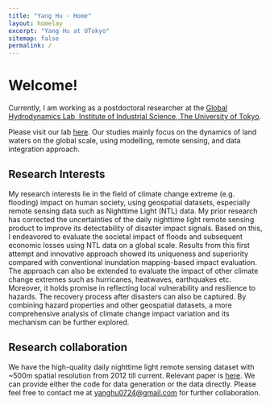 ```yaml
---
title: "Yang Hu - Home"
layout: homelay
excerpt: "Yang Hu at UTokyo"
sitemap: false
permalink: /
---
```

# Welcome!

Currently, I am working as a postdoctoral researcher at the [Global Hydrodynamics Lab, Institute of Industrial Science, The University of Tokyo]("https://global-hydrodynamics.github.io/"). 

Please visit our lab [here]("https://global-hydrodynamics.github.io/"). Our studies mainly focus on the dynamics of land waters on the global scale, using modelling, remote sensing, and data integration approach.


## Research Interests
My research interests lie in the field of climate change extreme (e.g. flooding) impact on human society, using geospatial datasets, especially remote sensing data such as Nighttime Light (NTL) data. My prior research has corrected the uncertainties of the daily nighttime light remote sensing product to improve its detectability of disaster impact signals. Based on this, I endeavored to evaluate the societal impact of floods and subsequent economic losses using NTL data on a global scale. Results from this first attempt and innovative approach showed its uniqueness and superiority compared with conventional inundation mapping-based impact evaluation. The approach can also be extended to evaluate the impact of other climate change extremes such as hurricanes, heatwaves, earthquakes etc. Moreover, it holds promise in reflecting local vulnerability and resilience to hazards. The recovery process after disasters can also be captured. By combining hazard properties and other geospatial datasets, a more comprehensive analysis of climate change impact variation and its mechanism can be further explored.

## Research collaboration
We have the high-quality daily nighttime light remote sensing dataset with ~500m spatial resolution from 2012 till current. Relevant paper is [here]("https://doi.org/10.1016/j.rse.2024.114077").
We can provide either the code for data generation or the data directly.
Please feel free to contact me at yanghu0724@gmail.com for further collaboration.
